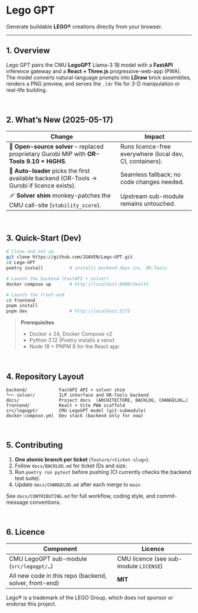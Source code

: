 
# Lego GPT

Generate buildable **LEGO®** creations directly from your browser.

---

## 1. Overview  
Lego GPT pairs the CMU **LegoGPT** Llama-3 1B model with a **FastAPI** inference
gateway and a **React + Three.js** progressive-web-app (PWA).  
The model converts natural-language prompts into **LDraw** brick assemblies,
renders a PNG preview, and serves the `.ldr` file for 3-D manipulation or
real-life building.

&nbsp;

## 2. What’s New (2025-05-17)
| Change | Impact |
|--------|--------|
| 🔄 **Open-source solver** – replaced proprietary Gurobi MIP with **OR-Tools 9.10 + HiGHS**. | Runs licence-free everywhere (local dev, CI, containers). |
| 🔌 **Auto-loader** picks the first available backend (OR-Tools → Gurobi if licence exists). | Seamless fallback; no code changes needed. |
| 🩹 **Solver shim** monkey-patches the CMU call-site (`stability_score`). | Upstream sub-module remains untouched. |

&nbsp;

## 3. Quick-Start (Dev)

```bash
# Clone and set up
git clone https://github.com/JGAVEN/Lego-GPT.git
cd Lego-GPT
poetry install          # installs backend deps inc. OR-Tools

# Launch the backend (FastAPI + solver)
docker compose up       # http://localhost:8000/health

# Launch the front-end
cd frontend
pnpm install
pnpm dev                # http://localhost:5173
```

> **Prerequisites**
> * Docker ≥ 24, Docker Compose v2  
> * Python 3.12 (Poetry installs a venv)  
> * Node 18 + PNPM 8 for the React app  

&nbsp;

## 4. Repository Layout

```text
backend/            FastAPI API + solver shim
└── solver/         ILP interface and OR-Tools backend
docs/               Project docs  (ARCHITECTURE, BACKLOG, CHANGELOG…)
frontend/           React + Vite PWA scaffold
src/legogpt/        CMU LegoGPT model (git-submodule)
docker-compose.yml  Dev stack (backend only for now)
```

&nbsp;

## 5. Contributing

1. **One atomic branch per ticket** (`feature/<ticket-slug>`).  
2. Follow `docs/BACKLOG.md` for ticket IDs and size.  
3. Run `poetry run pytest` before pushing (CI currently checks the backend test suite).  
4. Update `docs/CHANGELOG.md` after each merge to `main`.  

See `docs/CONTRIBUTING.md` for full workflow, coding style, and commit-message
conventions.

&nbsp;

## 6. Licence

| Component | Licence |
|-----------|---------|
| CMU LegoGPT sub-module (`src/legogpt/…`) | CMU licence (see sub-module `LICENSE`) |
| All new code in this repo (backend, solver, front-end) | **MIT** |

Lego® is a trademark of the LEGO Group, which does not sponsor or endorse this
project.
